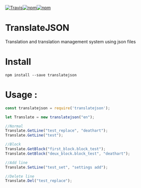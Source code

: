 [![Travis](https://img.shields.io/travis/deathart/TranslateJSON.svg?style=for-the-badge)](https://travis-ci.org/deathart/TranslateJSON)[![npm](https://img.shields.io/npm/v/translatejson.svg?style=for-the-badge)](https://www.npmjs.com/package/translatejson)[![npm](https://img.shields.io/npm/l/translatejson.svg?style=for-the-badge)](https://www.npmjs.com/package/translatejson)
# TranslateJSON
Translation and translation management system using json files

# Install
```shell
npm install --save translatejson
```

# Usage : 
```js
const translatejson = require('translatejson');

let Translate = new translatejson("en");

//Normal
Translate.GetLine("test_replace", "deathart");
Translate.GetLine("test");

//Block
Translate.GetBlock("first_block.block_test");
Translate.GetBlock("deux_block.block_test", "deathart");

//Add line
Translate.SetLine("test_set", "settings add");

//Delete line
Translate.Del("test_replace");
```